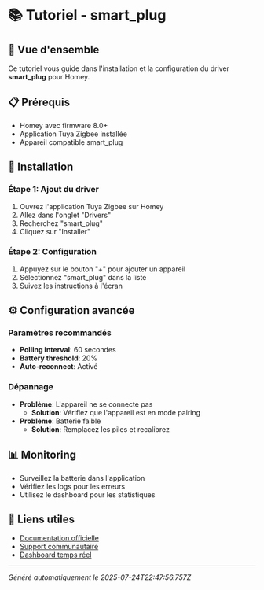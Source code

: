 # 📚 Tutoriel - smart_plug

## 🎯 Vue d'ensemble
Ce tutoriel vous guide dans l'installation et la configuration du driver **smart_plug** pour Homey.

## 📋 Prérequis
- Homey avec firmware 8.0+
- Application Tuya Zigbee installée
- Appareil compatible smart_plug

## 🔧 Installation

### Étape 1: Ajout du driver
1. Ouvrez l'application Tuya Zigbee sur Homey
2. Allez dans l'onglet "Drivers"
3. Recherchez "smart_plug"
4. Cliquez sur "Installer"

### Étape 2: Configuration
1. Appuyez sur le bouton "+" pour ajouter un appareil
2. Sélectionnez "smart_plug" dans la liste
3. Suivez les instructions à l'écran

## ⚙️ Configuration avancée

### Paramètres recommandés
- **Polling interval**: 60 secondes
- **Battery threshold**: 20%
- **Auto-reconnect**: Activé

### Dépannage
- **Problème**: L'appareil ne se connecte pas
  - **Solution**: Vérifiez que l'appareil est en mode pairing
- **Problème**: Batterie faible
  - **Solution**: Remplacez les piles et recalibrez

## 📊 Monitoring
- Surveillez la batterie dans l'application
- Vérifiez les logs pour les erreurs
- Utilisez le dashboard pour les statistiques

## 🔗 Liens utiles
- [Documentation officielle](../README.md)
- [Support communautaire](https://github.com/dlnraja/com.tuya.zigbee/issues)
- [Dashboard temps réel](../dashboard/)

---
*Généré automatiquement le 2025-07-24T22:47:56.757Z*
